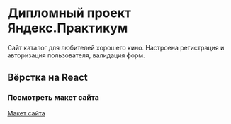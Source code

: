 # Дипломный проект Яндекс.Практикум
Сайт каталог для любителей хорошего кино. Настроена регистрация и авторизация пользователя, валидация форм.


## Вёрстка на React



### Посмотреть макет сайта

[Макет сайта](https://www.figma.com/file/4n2gbDR7DmFZJBQW10Tn5c/Diploma-Bikteeva-Madina?type=design&node-id=39259%3A55432&mode=dev)

